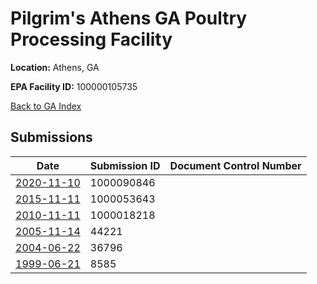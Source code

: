 # Pilgrim's Athens GA Poultry Processing Facility

**Location:** Athens, GA

**EPA Facility ID:** 100000105735

[Back to GA Index](../../index.md)

## Submissions

| Date | Submission ID | Document Control Number |
|------|--------------|-------------------------|
| [2020-11-10](submissions/1000090846.md) | 1000090846 |  |
| [2015-11-11](submissions/1000053643.md) | 1000053643 |  |
| [2010-11-11](submissions/1000018218.md) | 1000018218 |  |
| [2005-11-14](submissions/44221.md) | 44221 |  |
| [2004-06-22](submissions/36796.md) | 36796 |  |
| [1999-06-21](submissions/8585.md) | 8585 |  |
